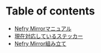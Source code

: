# Table of contents

* [Nefry Mirrorマニュアル](README.md)
* [現在対応しているステッカー](shiteirusutekk.md)
* [Nefry Mirror組み立て](nefry-mirrormite.md)

